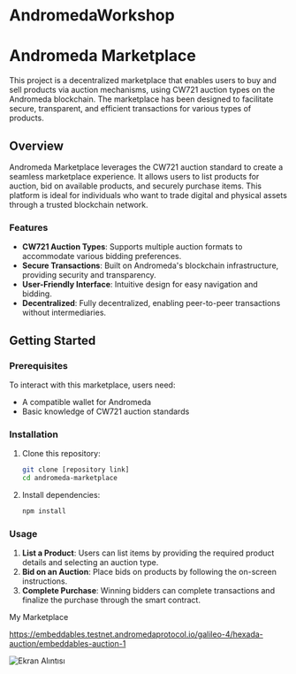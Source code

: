 # AndromedaWorkshop


# Andromeda Marketplace

This project is a decentralized marketplace that enables users to buy and sell products via auction mechanisms, using CW721 auction types on the Andromeda blockchain. The marketplace has been designed to facilitate secure, transparent, and efficient transactions for various types of products.

## Overview

Andromeda Marketplace leverages the CW721 auction standard to create a seamless marketplace experience. It allows users to list products for auction, bid on available products, and securely purchase items. This platform is ideal for individuals who want to trade digital and physical assets through a trusted blockchain network.

### Features

- **CW721 Auction Types**: Supports multiple auction formats to accommodate various bidding preferences.
- **Secure Transactions**: Built on Andromeda's blockchain infrastructure, providing security and transparency.
- **User-Friendly Interface**: Intuitive design for easy navigation and bidding.
- **Decentralized**: Fully decentralized, enabling peer-to-peer transactions without intermediaries.

## Getting Started

### Prerequisites

To interact with this marketplace, users need:
- A compatible wallet for Andromeda
- Basic knowledge of CW721 auction standards

### Installation

1. Clone this repository:
   ```bash
   git clone [repository link]
   cd andromeda-marketplace
   ```
2. Install dependencies:
   ```bash
   npm install
   ```

### Usage

1. **List a Product**: Users can list items by providing the required product details and selecting an auction type.
2. **Bid on an Auction**: Place bids on products by following the on-screen instructions.
3. **Complete Purchase**: Winning bidders can complete transactions and finalize the purchase through the smart contract.


My Marketplace

https://embeddables.testnet.andromedaprotocol.io/galileo-4/hexada-auction/embeddables-auction-1

![Ekran Alıntısı](https://github.com/user-attachments/assets/10ded463-c438-4936-8841-305fd137d115)
